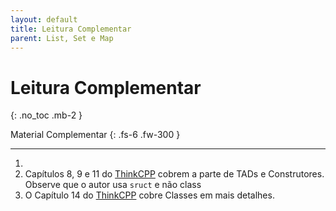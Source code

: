 ```yaml
---
layout: default
title: Leitura Complementar
parent: List, Set e Map
---
```


# Leitura Complementar
{: .no_toc .mb-2 }

Material Complementar
{: .fs-6 .fw-300 }

---

1. []()
1. Capítulos 8, 9 e 11 do [ThinkCPP](https://greenteapress.com/wp/think-c/)
   cobrem a parte de TADs e Construtores. Observe que o autor usa `sruct` e
   não class
1. O Capítulo 14 do [ThinkCPP](https://greenteapress.com/wp/think-c/)
   cobre Classes em mais detalhes.
